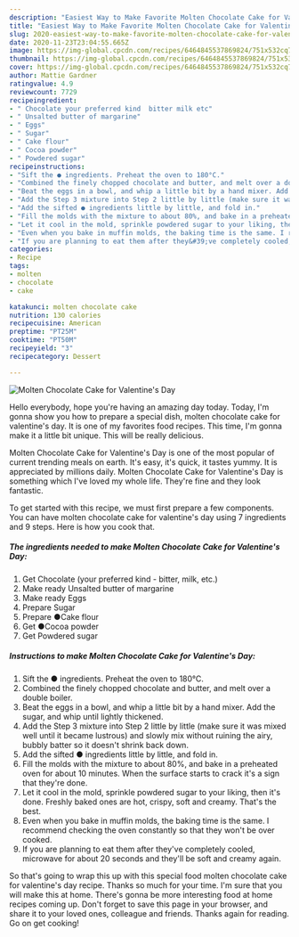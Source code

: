 ```yaml
---
description: "Easiest Way to Make Favorite Molten Chocolate Cake for Valentine&amp;#39;s Day"
title: "Easiest Way to Make Favorite Molten Chocolate Cake for Valentine&amp;#39;s Day"
slug: 2020-easiest-way-to-make-favorite-molten-chocolate-cake-for-valentine-and-39-s-day
date: 2020-11-23T23:04:55.665Z
image: https://img-global.cpcdn.com/recipes/6464845537869824/751x532cq70/molten-chocolate-cake-for-valentines-day-recipe-main-photo.jpg
thumbnail: https://img-global.cpcdn.com/recipes/6464845537869824/751x532cq70/molten-chocolate-cake-for-valentines-day-recipe-main-photo.jpg
cover: https://img-global.cpcdn.com/recipes/6464845537869824/751x532cq70/molten-chocolate-cake-for-valentines-day-recipe-main-photo.jpg
author: Mattie Gardner
ratingvalue: 4.9
reviewcount: 7729
recipeingredient:
- " Chocolate your preferred kind  bitter milk etc"
- " Unsalted butter of margarine"
- " Eggs"
- " Sugar"
- " Cake flour"
- " Cocoa powder"
- " Powdered sugar"
recipeinstructions:
- "Sift the ● ingredients. Preheat the oven to 180°C."
- "Combined the finely chopped chocolate and butter, and melt over a double boiler."
- "Beat the eggs in a bowl, and whip a little bit by a hand mixer. Add the sugar, and whip until lightly thickened."
- "Add the Step 3 mixture into Step 2 little by little (make sure it was mixed well until it became lustrous) and slowly mix without ruining the airy, bubbly batter so it doesn&#39;t shrink back down."
- "Add the sifted ● ingredients little by little, and fold in."
- "Fill the molds with the mixture to about 80%, and bake in a preheated oven for about 10 minutes. When the surface starts to crack it&#39;s a sign that they&#39;re done."
- "Let it cool in the mold, sprinkle powdered sugar to your liking, then it&#39;s done. Freshly baked ones are hot, crispy, soft and creamy. That&#39;s the best."
- "Even when you bake in muffin molds, the baking time is the same. I recommend checking the oven constantly so that they won&#39;t be over cooked."
- "If you are planning to eat them after they&#39;ve completely cooled, microwave for about 20 seconds and they&#39;ll be soft and creamy again."
categories:
- Recipe
tags:
- molten
- chocolate
- cake

katakunci: molten chocolate cake 
nutrition: 130 calories
recipecuisine: American
preptime: "PT25M"
cooktime: "PT50M"
recipeyield: "3"
recipecategory: Dessert

---
```



![Molten Chocolate Cake for Valentine&#39;s Day](https://img-global.cpcdn.com/recipes/6464845537869824/751x532cq70/molten-chocolate-cake-for-valentines-day-recipe-main-photo.jpg)

Hello everybody, hope you're having an amazing day today. Today, I'm gonna show you how to prepare a special dish, molten chocolate cake for valentine&#39;s day. It is one of my favorites food recipes. This time, I'm gonna make it a little bit unique. This will be really delicious.

Molten Chocolate Cake for Valentine&#39;s Day is one of the most popular of current trending meals on earth. It's easy, it's quick, it tastes yummy. It is appreciated by millions daily. Molten Chocolate Cake for Valentine&#39;s Day is something which I've loved my whole life. They're fine and they look fantastic.




To get started with this recipe, we must first prepare a few components. You can have molten chocolate cake for valentine&#39;s day using 7 ingredients and 9 steps. Here is how you cook that.

<!--inarticleads1-->

##### The ingredients needed to make Molten Chocolate Cake for Valentine&#39;s Day:

1. Get  Chocolate (your preferred kind - bitter, milk, etc.)
1. Make ready  Unsalted butter of margarine
1. Make ready  Eggs
1. Prepare  Sugar
1. Prepare  ●Cake flour
1. Get  ●Cocoa powder
1. Get  Powdered sugar




<!--inarticleads2-->

##### Instructions to make Molten Chocolate Cake for Valentine&#39;s Day:

1. Sift the ● ingredients. Preheat the oven to 180°C.
1. Combined the finely chopped chocolate and butter, and melt over a double boiler.
1. Beat the eggs in a bowl, and whip a little bit by a hand mixer. Add the sugar, and whip until lightly thickened.
1. Add the Step 3 mixture into Step 2 little by little (make sure it was mixed well until it became lustrous) and slowly mix without ruining the airy, bubbly batter so it doesn&#39;t shrink back down.
1. Add the sifted ● ingredients little by little, and fold in.
1. Fill the molds with the mixture to about 80%, and bake in a preheated oven for about 10 minutes. When the surface starts to crack it&#39;s a sign that they&#39;re done.
1. Let it cool in the mold, sprinkle powdered sugar to your liking, then it&#39;s done. Freshly baked ones are hot, crispy, soft and creamy. That&#39;s the best.
1. Even when you bake in muffin molds, the baking time is the same. I recommend checking the oven constantly so that they won&#39;t be over cooked.
1. If you are planning to eat them after they&#39;ve completely cooled, microwave for about 20 seconds and they&#39;ll be soft and creamy again.




So that's going to wrap this up with this special food molten chocolate cake for valentine&#39;s day recipe. Thanks so much for your time. I'm sure that you will make this at home. There's gonna be more interesting food at home recipes coming up. Don't forget to save this page in your browser, and share it to your loved ones, colleague and friends. Thanks again for reading. Go on get cooking!

